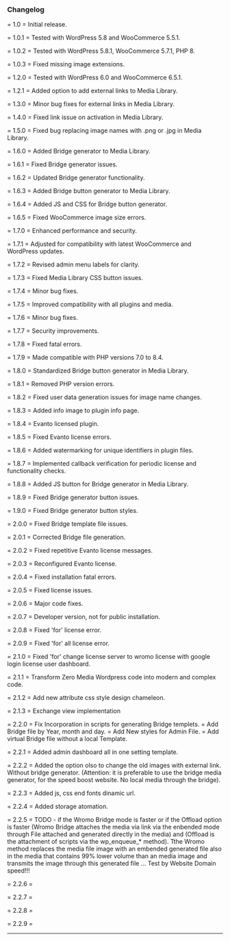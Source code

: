 ### Changelog

= 1.0 = Initial release.

= 1.0.1 = Tested with WordPress 5.8 and WooCommerce 5.5.1.

= 1.0.2 = Tested with WordPress 5.8.1, WooCommerce 5.7.1, PHP 8.

= 1.0.3 = Fixed missing image extensions.

= 1.2.0 = Tested with WordPress 6.0 and WooCommerce 6.5.1.

= 1.2.1 = Added option to add external links to Media Library.

= 1.3.0 = Minor bug fixes for external links in Media Library.

= 1.4.0 = Fixed link issue on activation in Media Library.

= 1.5.0 = Fixed bug replacing image names with .png or .jpg in Media Library.

= 1.6.0 = Added Bridge generator to Media Library.

= 1.6.1 = Fixed Bridge generator issues.

= 1.6.2 = Updated Bridge generator functionality.

= 1.6.3 = Added Bridge button generator to Media Library.

= 1.6.4 = Added JS and CSS for Bridge button generator.

= 1.6.5 = Fixed WooCommerce image size errors.

= 1.7.0 = Enhanced performance and security.

= 1.7.1 = Adjusted for compatibility with latest WooCommerce and WordPress updates.

= 1.7.2 = Revised admin menu labels for clarity.

= 1.7.3 = Fixed Media Library CSS button issues.

= 1.7.4 = Minor bug fixes.

= 1.7.5 = Improved compatibility with all plugins and media.

= 1.7.6 = Minor bug fixes.

= 1.7.7 = Security improvements.

= 1.7.8 = Fixed fatal errors.

= 1.7.9 = Made compatible with PHP versions 7.0 to 8.4.

= 1.8.0 = Standardized Bridge button generator in Media Library.

= 1.8.1 = Removed PHP version errors.

= 1.8.2 = Fixed user data generation issues for image name changes.

= 1.8.3 = Added info image to plugin info page.

= 1.8.4 = Evanto licensed plugin.

= 1.8.5 = Fixed Evanto license errors.

= 1.8.6 = Added watermarking for unique identifiers in plugin files.

= 1.8.7 = Implemented callback verification for periodic license and functionality checks.

= 1.8.8 = Added JS button for Bridge generator in Media Library.

= 1.8.9 = Fixed Bridge generator button issues.

= 1.9.0 = Fixed Bridge generator button styles.

= 2.0.0 = Fixed Bridge template file issues.

= 2.0.1 = Corrected Bridge file generation.

= 2.0.2 = Fixed repetitive Evanto license messages.

= 2.0.3 = Reconfigured Evanto license.

= 2.0.4 = Fixed installation fatal errors.

= 2.0.5 = Fixed license issues.

= 2.0.6 = Major code fixes.

= 2.0.7 = Developer version, not for public installation.

= 2.0.8 = Fixed 'for' license error.

= 2.0.9 = Fixed 'for' all license error.

= 2.1.0 = Fixed 'for' change license server to wromo license with google login license user dashboard.

= 2.1.1 = Transform Zero Media Wordpress code into modern and complex code.

= 2.1.2 = Add new attribute css style design chameleon.

= 2.1.3 = Exchange view implementation

= 2.2.0 = Fix Incorporation in scripts for generating Bridge templets.
        = Add Bridge file by Year, month and day.
        = Add New styles for Admin File.
        = Add virtual Bridge file without a local Template.
        
= 2.2.1 = Added admin dashboard all in one setting template.

= 2.2.2 = Added the option olso to change the old images with external link. Without bridge generator.
 (Attention: it is preferable to use the bridge media generator, for the speed boost website. No local media through the bridge).

= 2.2.3 = Added js, css end fonts dinamic url.

= 2.2.4 = Added storage atomation. 

= 2.2.5 = TODO - if the Wromo Bridge mode is faster or if the Offload option is faster (Wromo Bridge attaches the media via link via the enbended mode through File attached and generated directly in the media) and (Offload is the attachment of scripts via the wp_enqueue_* method).
Tthe Wromo method replaces the media file image with an embended generated file also in the media that contains 99% lower volume than an media image and transmits the image through this generated file ... Test by Website Domain speed!!!

= 2.2.6 = 

= 2.2.7 =

= 2.2.8 =

= 2.2.9 =

---
